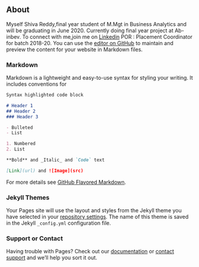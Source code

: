 ## About 

Myself Shiva Reddy,final year student of M.Mgt in Business Analytics and will be graduating in June 2020.
Currently doing final year project at Ab-inbev.
To connect with me,join me on [Linkedin](https://www.linkedin.com/in/shivshankar-reddy/)
POR : Placement Coordinator for batch 2018-20.
You can use the [editor on GitHub](https://github.com/shireddy/shireddy.github.io/edit/master/index.md) to maintain and preview the content for your website in Markdown files.

### Markdown

Markdown is a lightweight and easy-to-use syntax for styling your writing. It includes conventions for

```markdown
Syntax highlighted code block

# Header 1
## Header 2
### Header 3

- Bulleted
- List

1. Numbered
2. List

**Bold** and _Italic_ and `Code` text

[Link](url) and ![Image](src)
```

For more details see [GitHub Flavored Markdown](https://guides.github.com/features/mastering-markdown/).

### Jekyll Themes

Your Pages site will use the layout and styles from the Jekyll theme you have selected in your [repository settings](https://github.com/shireddy/shireddy.github.io/settings). The name of this theme is saved in the Jekyll `_config.yml` configuration file.

### Support or Contact

Having trouble with Pages? Check out our [documentation](https://help.github.com/categories/github-pages-basics/) or [contact support](https://github.com/contact) and we’ll help you sort it out.
